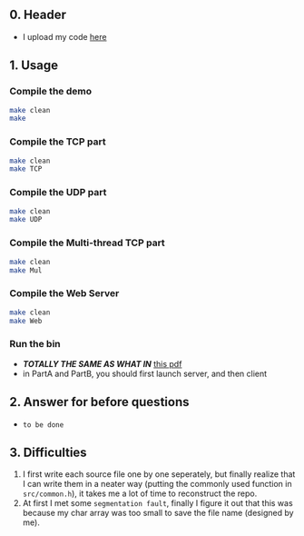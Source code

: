 ## 0. Header
- I upload my code [here](https://github.com/JYYHH/CS536-labs/tree/lab1)
## 1. Usage
### Compile the demo
```bash
make clean
make
```
### Compile the TCP part
```bash
make clean
make TCP
```
### Compile the UDP part
```bash
make clean
make UDP
``` 
### Compile the Multi-thread TCP part
```bash
make clean
make Mul
```
### Compile the Web Server
```bash
make clean
make Web
```
### Run the bin
- ___TOTALLY THE SAME AS WHAT IN___ [this pdf](./lab1-cs536.pdf)
- in PartA and PartB, you should first launch server, and then client

## 2. Answer for before questions

- `to be done`

## 3. Difficulties
1. I first write each source file one by one seperately, but finally realize that I can write them in a neater way (putting the commonly used function in `src/common.h`), it takes me a lot of time to reconstruct the repo.
2. At first I met some `segmentation fault`, finally I figure it out that this was because my char array was too small to save the file name (designed by me).